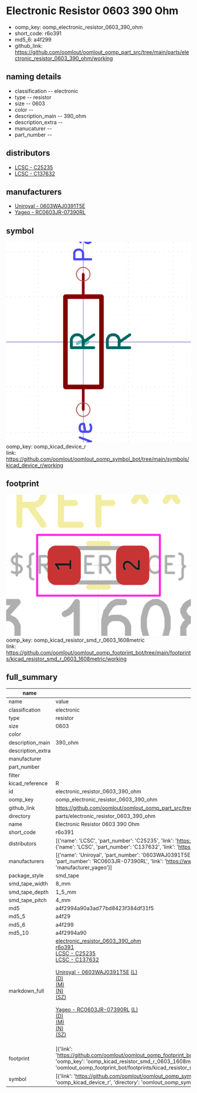 # Electronic Resistor 0603 390 Ohm

  
* oomp_key: oomp_electronic_resistor_0603_390_ohm 
* short_code: r6o391
* md5_6: a4f299  
* github_link: https://github.com/oomlout/oomlout_oomp_part_src/tree/main/parts/electronic_resistor_0603_390_ohm/working  
## naming details
* classification -- electronic
* type -- resistor
* size -- 0603
* color -- 
* description_main -- 390_ohm
* description_extra -- 
* manucaturer -- 
* part_number -- 

## distributors
* [LCSC - C25235](https://lcsc.com/product-detail/C25235.html)  
* [LCSC - C137632](https://lcsc.com/product-detail/C137632.html)  

## manufacturers
* [Uniroyal - 0603WAJ0391T5E]()  
* [Yageo - RC0603JR-07390RL](https://www.yageo.com/en/Chart/Download/pdf/RC0603JR-07390RL)  

## symbol

![](symbol/0/working/working_600.png)  
oomp_key: oomp_kicad_device_r  
link: https://github.com/oomlout/oomlout_oomp_symbol_bot/tree/main/symbols/kicad_device_r/working  

## footprint

![](footprint/0/working/working_600.png)  
oomp_key: oomp_kicad_resistor_smd_r_0603_1608metric  
link: https://github.com/oomlout/oomlout_oomp_footprint_bot/tree/main/footprints/kicad_resistor_smd_r_0603_1608metric/working  

## full_summary
| name | value | 
| --- | --- | 
| name | value | 
| classification | electronic | 
| type | resistor | 
| size | 0603 | 
| color |  | 
| description_main | 390_ohm | 
| description_extra |  | 
| manufacturer |  | 
| part_number |  | 
| filter |  | 
| kicad_reference | R | 
| id | electronic_resistor_0603_390_ohm | 
| oomp_key | oomp_electronic_resistor_0603_390_ohm | 
| github_link | https://github.com/oomlout/oomlout_oomp_part_src/tree/main/parts/electronic_resistor_0603_390_ohm/working | 
| directory | parts/electronic_resistor_0603_390_ohm | 
| name | Electronic Resistor 0603 390 Ohm | 
| short_code | r6o391 | 
| distributors | [{'name': 'LCSC', 'part_number': 'C25235', 'link': 'https://lcsc.com/product-detail/C25235.html', 'id': 'distributor_lcsc'}, {'name': 'LCSC', 'part_number': 'C137632', 'link': 'https://lcsc.com/product-detail/C137632.html', 'id': 'distributor_lcsc'}] | 
| manufacturers | [{'name': 'Uniroyal', 'part_number': '0603WAJ0391T5E', 'link': '', 'id': 'manufacturer_uniroyal'}, {'name': 'Yageo', 'part_number': 'RC0603JR-07390RL', 'link': 'https://www.yageo.com/en/Chart/Download/pdf/RC0603JR-07390RL', 'id': 'manufacturer_yageo'}] | 
| package_style | smd_tape | 
| smd_tape_width | 8_mm | 
| smd_tape_depth | 1_5_mm | 
| smd_tape_pitch | 4_mm | 
| md5 | a4f2994a90a3ad77bd8423f384df31f5 | 
| md5_5 | a4f29 | 
| md5_6 | a4f299 | 
| md5_10 | a4f2994a90 | 
| markdown_full | [electronic_resistor_0603_390_ohm](https://github.com/oomlout/oomlout_oomp_part_src/tree/main/parts/electronic_resistor_0603_390_ohm/working)<br>[r6o391](https://github.com/oomlout/oomlout_oomp_part_src/tree/main/parts/electronic_resistor_0603_390_ohm/working)<br>[LCSC - C25235<br>](https://lcsc.com/product-detail/C25235.html)[LCSC - C137632<br>](https://lcsc.com/product-detail/C137632.html)<br>[Uniroyal - 0603WAJ0391T5E]() [(L)<br>](https://www.lcsc.com/search?q=0603WAJ0391T5E)[(D)<br>](https://www.digikey.com/en/products?,keywords=0603WAJ0391T5E)[(M)<br>](https://www.mouser.com/Search/Refine?Keyword=0603WAJ0391T5E)[(N)<br>](https://www.newark.com/search?st=0603WAJ0391T5E)[(SZ)<br>](https://so.szlcsc.com/global.html?k=0603WAJ0391T5E)<br>[Yageo - RC0603JR-07390RL](https://www.yageo.com/en/Chart/Download/pdf/RC0603JR-07390RL) [(L)<br>](https://www.lcsc.com/search?q=RC0603JR-07390RL)[(D)<br>](https://www.digikey.com/en/products?,keywords=RC0603JR-07390RL)[(M)<br>](https://www.mouser.com/Search/Refine?Keyword=RC0603JR-07390RL)[(N)<br>](https://www.newark.com/search?st=RC0603JR-07390RL)[(SZ)<br>](https://so.szlcsc.com/global.html?k=RC0603JR-07390RL)<br> | 
| footprint | [{'link': 'https://github.com/oomlout/oomlout_oomp_footprint_bot/tree/main/foootprntss/kicad_resistor_smd_r_0603_1608metric', 'oomp_key': 'oomp_kicad_resistor_smd_r_0603_1608metric', 'directory': 'oomlout_oomp_footprint_bot/footprints/kicad_resistor_smd_r_0603_1608metric//working/working.kicad_mod'}] | 
| symbol | [{'link': 'https://github.com/oomlout/oomlout_oomp_symbol_bot/tree/main/symbols/kicad_device_r', 'oomp_key': 'oomp_kicad_device_r', 'directory': 'oomlout_oomp_symbol_bot/symbols/kicad_device_r//working/working.kicad_sym'}] | 
